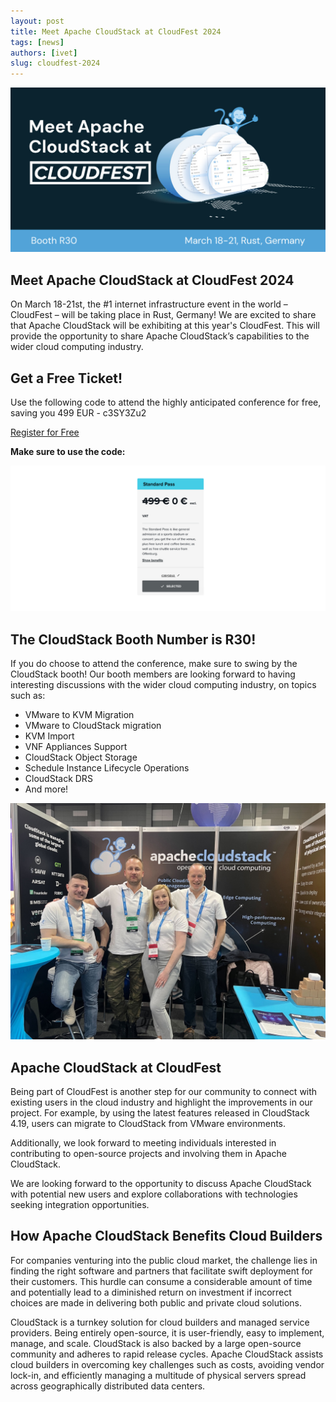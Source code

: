 ```yaml
---
layout: post
title: Meet Apache CloudStack at CloudFest 2024
tags: [news]
authors: [ivet]
slug: cloudfest-2024
---
```


![](header.png "Blog Header Image")

<h2>Meet Apache CloudStack at CloudFest 2024</h2>

On March 18-21st, the #1 internet infrastructure event in the world –
CloudFest – will be taking place in Rust, Germany! We are excited to
share that Apache CloudStack will be exhibiting at this year's
CloudFest. This will provide the opportunity to share Apache
CloudStack’s capabilities to the wider cloud computing industry.

<!-- truncate -->

## Get a Free Ticket!

Use the following code to attend the highly anticipated conference for
free, saving you 499 EUR - c3SY3Zu2

<div class="col col-3 col-lg text-center">
<a class="button button--primary"
href="https://registration.cloudfest.com/registration" target="_blank">Register for Free</a>
</div>

**Make sure to use the code:**

![](tickets.png "the cloudstack team")
 
## The CloudStack Booth Number is R30!

If you do choose to attend the conference, make sure to swing by the
CloudStack booth! Our booth members are looking forward to having
interesting discussions with the wider cloud computing industry, on
topics such as:

- VMware to KVM Migration
- VMware to CloudStack migration
- KVM Import
- VNF Appliances Support
- CloudStack Object Storage
- Schedule Instance Lifecycle Operations
- CloudStack DRS
- And more!

![](team.png "the cloudstack team")

## Apache CloudStack at CloudFest

Being part of CloudFest is another step for our community to connect
with existing users in the cloud industry and highlight the
improvements in our project. For example, by using the latest features
released in CloudStack 4.19, users can migrate to CloudStack from
VMware environments.

Additionally, we look forward to meeting individuals interested in
contributing to open-source projects and involving them in Apache
CloudStack.

We are looking forward to the opportunity to discuss Apache CloudStack
with potential new users and explore collaborations with technologies
seeking integration opportunities.


## How Apache CloudStack Benefits Cloud Builders

For companies venturing into the public cloud market, the challenge
lies in finding the right software and partners that facilitate swift
deployment for their customers. This hurdle can consume a considerable
amount of time and potentially lead to a diminished return on
investment if incorrect choices are made in delivering both public and
private cloud solutions.

CloudStack is a turnkey solution for cloud builders and managed
service providers. Being entirely open-source, it is user-friendly,
easy to implement, manage, and scale. CloudStack is also backed by a
large open-source community and adheres to rapid release
cycles. Apache CloudStack assists cloud builders in overcoming key
challenges such as costs, avoiding vendor lock-in, and efficiently
managing a multitude of physical servers spread across geographically
distributed data centers.